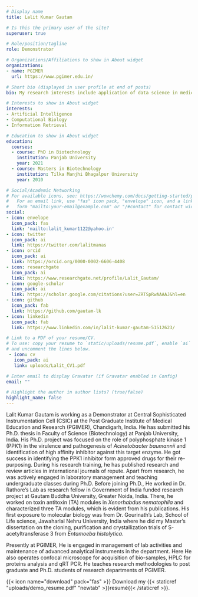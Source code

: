 ```yaml
---
# Display name
title: Lalit Kumar Gautam

# Is this the primary user of the site?
superuser: true

# Role/position/tagline
role: Demonstrator

# Organizations/Affiliations to show in About widget
organizations:
- name: PGIMER
  url: https://www.pgimer.edu.in/

# Short bio (displayed in user profile at end of posts)
bio: My research interests include application of data science in medicine and healthcare.

# Interests to show in About widget
interests:
- Artificial Intelligence
- Computational Biology
- Information Retrieval

# Education to show in About widget
education:
  courses:
  - course: PhD in Biotechnology
    institution: Panjab University
    year: 2021
  - course: Masters in Biotechnology
    institution: Tilka Manjhi Bhagalpur University
    year: 2010

# Social/Academic Networking
# For available icons, see: https://wowchemy.com/docs/getting-started/page-builder/#icons
#   For an email link, use "fas" icon pack, "envelope" icon, and a link in the
#   form "mailto:your-email@example.com" or "/#contact" for contact widget.
social:
- icon: envelope
  icon_pack: fas
  link: 'mailto:lalit_kumar1122@yahoo.in'
- icon: twitter
  icon_pack: ai
  link: https://twitter.com/lalitmanas
- icon: orcid
  icon_pack: ai
  link: https://orcid.org/0000-0002-6606-4408
- icon: researchgate
  icon_pack: ai
  link: https://www.researchgate.net/profile/Lalit_Gautam/
- icon: google-scholar   
  icon_pack: ai
  link: https://scholar.google.com/citations?user=ZRTSpRwAAAAJ&hl=en
- icon: github
  icon_pack: fab
  link: https://github.com/gautam-lk
- icon: linkedin
  icon_pack: fab
  link: https://www.linkedin.com/in/lalit-kumar-gautam-51512623/

# Link to a PDF of your resume/CV.
# To use: copy your resume to `static/uploads/resume.pdf`, enable `ai` icons in `params.toml`, 
# and uncomment the lines below.
 - icon: cv
   icon_pack: ai
   link: uploads/Lalit_CV1.pdf

# Enter email to display Gravatar (if Gravatar enabled in Config)
email: ""

# Highlight the author in author lists? (true/false)
highlight_name: false
---
```


Lalit Kumar Gautam is working as a Demonstrator at Central Sophisticated Instrumentation Cell (CSIC) at the Post Graduate Institute of Medical Education and Research (PGIMER), Chandigarh, India. 
He has submitted his Ph.D. thesis in Faculty of Science (Biotechnology) at Panjab University, India. His Ph.D. project was focused on the role of polyphosphate kinase 1 (PPK1) in the virulence and pathogenesis of *Acinetobacter baumannii* and identification of high affinity inhibitor against this target enzyme. He got success in identifying the PPK1 inhibitor form approved drugs for their re-purposing. During his research training, he has published research and review articles in international journals of repute. Apart from research, he was actively engaged in laboratory management and teaching undergraduate classes during Ph.D. Before joining Ph.D., He worked in Dr. Rathore’s Lab as research fellow in Government of India funded research project at Gautam Buddha University, Greater Noida, India. There, he worked on toxin antitoxin (TA) modules in *Xenorhabdus nematophila* and characterized three TA modules, which is evident from his publications. His first exposure to molecular biology was from Dr. Gourinath’s Lab, School of Life science, Jawaharlal Nehru University, India where he did my Master’s dissertation on the cloning, purification and crystallization trials of S-acetyltransferase 3 from *Entamoeba histolytica*. 

Presently at PGIMER, He is engaged in management of lab activities and maintenance of advanced analytical instruments in the department. Here He also operates confocal microscope for acquisition of bio-samples, HPLC for proteins analysis and qRT PCR. He teaches research methodologies to post graduate and Ph.D. students of research departments of PGIMER.

{{< icon name="download" pack="fas" >}} Download my {{< staticref "uploads/demo_resume.pdf" "newtab" >}}resumé{{< /staticref >}}.

